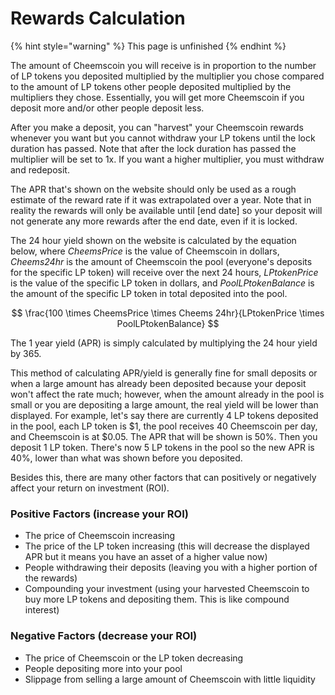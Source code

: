 # Rewards Calculation

{% hint style="warning" %}
This page is unfinished
{% endhint %}

The amount of Cheemscoin you will receive is in proportion to the number of LP tokens you deposited multiplied by the multiplier you chose compared to the amount of LP tokens other people deposited multiplied by the multipliers they chose. Essentially, you will get more Cheemscoin if you deposit more and/or other people deposit less.

After you make a deposit, you can "harvest" your Cheemscoin rewards whenever you want but you cannot withdraw your LP tokens until the lock duration has passed. Note that after the lock duration has passed the multiplier will be set to 1x. If you want a higher multiplier, you must withdraw and redeposit.

The APR that's shown on the website should only be used as a rough estimate of the reward rate if it was extrapolated over a year. Note that in reality the rewards will only be available until \[end date] so your deposit will not generate any more rewards after the end date, even if it is locked.

The 24 hour yield shown on the website is calculated by the equation below, where _CheemsPrice_ is the value of Cheemscoin in dollars, _Cheems24hr_ is the amount of Cheemscoin the pool (everyone's deposits for the specific LP token) will receive over the next 24 hours, _LPtokenPrice_ is the value of the specific LP token in dollars, and _PoolLPtokenBalance_ is the amount of the specific LP token in total deposited into the pool.

$$
\frac{100 \times CheemsPrice \times Cheems 24hr}{LPtokenPrice \times PoolLPtokenBalance}
$$

The 1 year yield (APR) is simply calculated by multiplying the 24 hour yield by 365.

This method of calculating APR/yield is generally fine for small deposits or when a large amount has already been deposited because your deposit won't affect the rate much; however, when the amount already in the pool is small or you are depositing a large amount, the real yield will be lower than displayed. For example, let's say there are currently 4 LP tokens deposited in the pool, each LP token is $1, the pool receives 40 Cheemscoin per day, and Cheemscoin is at $0.05. The APR that will be shown is 50%. Then you deposit 1 LP token. There's now 5 LP tokens in the pool so the new APR is 40%, lower than what was shown before you deposited.

Besides this, there are many other factors that can positively or negatively affect your return on investment (ROI).

### Positive Factors (increase your ROI)

* The price of Cheemscoin increasing
* The price of the LP token increasing (this will decrease the displayed APR but it means you have an asset of a higher value now)
* People withdrawing their deposits (leaving you with a higher portion of the rewards)
* Compounding your investment (using your harvested Cheemscoin to buy more LP tokens and depositing them. This is like compound interest)

### Negative Factors (decrease your ROI)

* The price of Cheemscoin or the LP token decreasing
* People depositing more into your pool
* Slippage from selling a large amount of Cheemscoin with little liquidity
